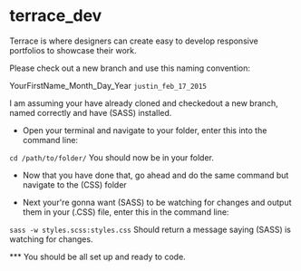 # terrace_dev
Terrace is where designers can create easy to develop responsive portfolios to showcase their work.

Please check out a new branch and use this naming convention:

YourFirstName_Month_Day_Year <code>justin_feb_17_2015</code>




I am assuming your have already cloned and checkedout a new branch, named correctly and have (SASS) installed.

* Open your terminal and navigate to your folder, enter this into the command line:

 <code>cd /path/to/folder/</code> You should now be in your folder.

* Now that you have done that, go ahead and do the same command but navigate to the (CSS) folder

* Next your're gonna want (SASS) to be watching for changes and output them in your (.CSS) file, enter this in the command line:

 <code>sass -w styles.scss:styles.css</code> Should return a message saying (SASS) is watching for changes.
  
*** You should be all set up and ready to code.
